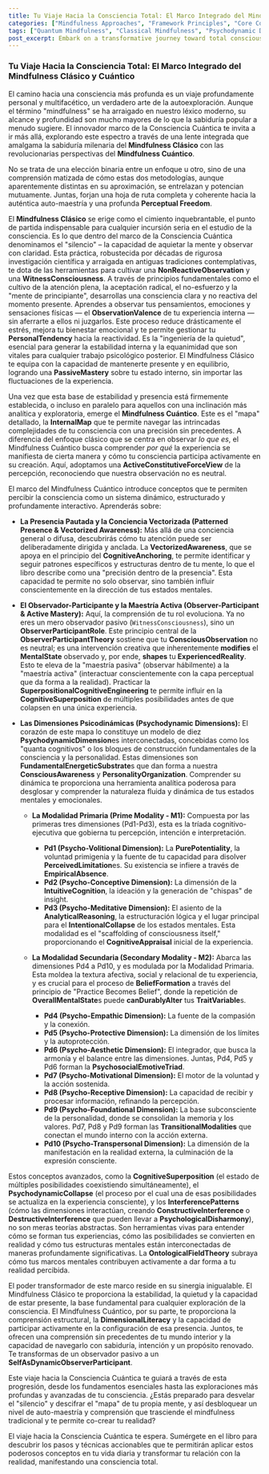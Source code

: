 ```yaml
---
title: Tu Viaje Hacia la Consciencia Total: El Marco Integrado del Mindfulness Clásico y Cuántico
categories: ["Mindfulness Approaches", "Framework Principles", "Core Concepts"]
tags: ["Quantum Mindfulness", "Classical Mindfulness", "Psychodynamic Dimensions", "Conscious Observation", "Perceptual Freedom", "Self-Mastery", "Cognitive Superposition", "Psychodynamic Collapse", "Observer-Participant Theory"]
post_excerpt: Embark on a transformative journey toward total consciousness by integrating Classical and Quantum Mindfulness. This post explores how foundational present-moment awareness combines with an active, structural understanding of the mind's dynamic architecture, offering unprecedented self-mastery and the ability to consciously shape your experienced reality.
---
```


### Tu Viaje Hacia la Consciencia Total: El Marco Integrado del Mindfulness Clásico y Cuántico

El camino hacia una consciencia más profunda es un viaje profundamente personal y multifacético, un verdadero arte de la autoexploración. Aunque el término "mindfulness" se ha arraigado en nuestro léxico moderno, su alcance y profundidad son mucho mayores de lo que la sabiduría popular a menudo sugiere. El innovador marco de la Consciencia Cuántica te invita a ir más allá, explorando este espectro a través de una lente integrada que amalgama la sabiduría milenaria del **Mindfulness Clásico** con las revolucionarias perspectivas del **Mindfulness Cuántico**.

No se trata de una elección binaria entre un enfoque u otro, sino de una comprensión matizada de cómo estas dos metodologías, aunque aparentemente distintas en su aproximación, se entrelazan y potencian mutuamente. Juntas, forjan una hoja de ruta completa y coherente hacia la auténtica auto-maestría y una profunda **Perceptual Freedom**.

El **Mindfulness Clásico** se erige como el cimiento inquebrantable, el punto de partida indispensable para cualquier incursión seria en el estudio de la consciencia. Es lo que dentro del marco de la Consciencia Cuántica denominamos el "silencio" – la capacidad de aquietar la mente y observar con claridad. Esta práctica, robustecida por décadas de rigurosa investigación científica y arraigada en antiguas tradiciones contemplativas, te dota de las herramientas para cultivar una **NonReactiveObservation** y una **WitnessConsciousness**. A través de principios fundamentales como el cultivo de la atención plena, la aceptación radical, el no-esfuerzo y la "mente de principiante", desarrollas una consciencia clara y no reactiva del momento presente. Aprendes a observar tus pensamientos, emociones y sensaciones físicas — el **ObservationValence** de tu experiencia interna — sin aferrarte a ellos ni juzgarlos. Este proceso reduce drásticamente el estrés, mejora tu bienestar emocional y te permite gestionar tu **PersonalTendency** hacia la reactividad. Es la "ingeniería de la quietud", esencial para generar la estabilidad interna y la equanimidad que son vitales para cualquier trabajo psicológico posterior. El Mindfulness Clásico te equipa con la capacidad de mantenerte presente y en equilibrio, logrando una **PassiveMastery** sobre tu estado interno, sin importar las fluctuaciones de la experiencia.

Una vez que esta base de estabilidad y presencia está firmemente establecida, o incluso en paralelo para aquellos con una inclinación más analítica y exploratoria, emerge el **Mindfulness Cuántico**. Este es el "mapa" detallado, la **InternalMap** que te permite navegar las intrincadas complejidades de tu consciencia con una precisión sin precedentes. A diferencia del enfoque clásico que se centra en observar *lo que es*, el Mindfulness Cuántico busca comprender *por qué* la experiencia se manifiesta de cierta manera y cómo tu consciencia participa activamente en su creación. Aquí, adoptamos una **ActiveConstitutiveForceView** de la percepción, reconociendo que nuestra observación no es neutral.

El marco del Mindfulness Cuántico introduce conceptos que te permiten percibir la consciencia como un sistema dinámico, estructurado y profundamente interactivo. Aprenderás sobre:

*   **La Presencia Pautada y la Conciencia Vectorizada (Patterned Presence & Vectorized Awareness):** Más allá de una conciencia general o difusa, descubrirás cómo tu atención puede ser deliberadamente dirigida y anclada. La **VectorizedAwareness**, que se apoya en el principio del **CognitiveAnchoring**, te permite identificar y seguir patrones específicos y estructuras dentro de tu mente, lo que el libro describe como una "precisión dentro de la presencia". Esta capacidad te permite no solo observar, sino también influir conscientemente en la dirección de tus estados mentales.

*   **El Observador-Participante y la Maestría Activa (Observer-Participant & Active Mastery):** Aquí, la comprensión de tu rol evoluciona. Ya no eres un mero observador pasivo (`WitnessConsciousness`), sino un **ObserverParticipantRole**. Este principio central de la **ObserverParticipantTheory** sostiene que tu **ConsciousObservation** no es neutral; es una intervención creativa que inherentemente **modifies** el **MentalState** observado y, por ende, **shapes** tu **ExperiencedReality**. Esto te eleva de la "maestría pasiva" (observar hábilmente) a la "maestría activa" (interactuar conscientemente con la capa perceptual que da forma a la realidad). Practicar la **SuperpositionalCognitiveEngineering** te permite influir en la **CognitiveSuperposition** de múltiples posibilidades antes de que colapsen en una única experiencia.

*   **Las Dimensiones Psicodinámicas (Psychodynamic Dimensions):** El corazón de este mapa lo constituye un modelo de diez **PsychodynamicDimension**es interconectadas, concebidas como los "quanta cognitivos" o los bloques de construcción fundamentales de la consciencia y la personalidad. Estas dimensiones son **FundamentalEnergeticSubstrate**s que dan forma a nuestra **ConsciousAwareness** y **PersonalityOrganization**. Comprender su dinámica te proporciona una herramienta analítica poderosa para desglosar y comprender la naturaleza fluida y dinámica de tus estados mentales y emocionales.

    *   **La Modalidad Primaria (Prime Modality - M1):** Compuesta por las primeras tres dimensiones (Pd1-Pd3), esta es la tríada cognitivo-ejecutiva que gobierna tu percepción, intención e interpretación.
        *   **Pd1 (Psycho-Volitional Dimension):** La **PurePotentiality**, la voluntad primigenia y la fuente de tu capacidad para disolver **PerceivedLimitation**es. Su existencia se infiere a través de **EmpiricalAbsence**.
        *   **Pd2 (Psycho-Conceptive Dimension):** La dimensión de la **IntuitiveCognition**, la ideación y la generación de "chispas" de insight.
        *   **Pd3 (Psycho-Meditative Dimension):** El asiento de la **AnalyticalReasoning**, la estructuración lógica y el lugar principal para el **IntentionalCollapse** de los estados mentales. Esta modalidad es el "scaffolding of consciousness itself," proporcionando el **CognitiveAppraisal** inicial de la experiencia.

    *   **La Modalidad Secundaria (Secondary Modality - M2):** Abarca las dimensiones Pd4 a Pd10, y es modulada por la Modalidad Primaria. Esta moldea la textura afectiva, social y relacional de tu experiencia, y es crucial para el proceso de **BeliefFormation** a través del principio de "Practice Becomes Belief", donde la repetición de **OverallMentalState**s puede **canDurablyAlter** tus **TraitVariable**s.
        *   **Pd4 (Psycho-Empathic Dimension):** La fuente de la compasión y la conexión.
        *   **Pd5 (Psycho-Protective Dimension):** La dimensión de los límites y la autoprotección.
        *   **Pd6 (Psycho-Aesthetic Dimension):** El integrador, que busca la armonía y el balance entre las dimensiones. Juntas, Pd4, Pd5 y Pd6 forman la **PsychosocialEmotiveTriad**.
        *   **Pd7 (Psycho-Motivational Dimension):** El motor de la voluntad y la acción sostenida.
        *   **Pd8 (Psycho-Receptive Dimension):** La capacidad de recibir y procesar información, refinando la percepción.
        *   **Pd9 (Psycho-Foundational Dimension):** La base subconsciente de la personalidad, donde se consolidan la memoria y los valores. Pd7, Pd8 y Pd9 forman las **TransitionalModalities** que conectan el mundo interno con la acción externa.
        *   **Pd10 (Psycho-Transpersonal Dimension):** La dimensión de la manifestación en la realidad externa, la culminación de la expresión consciente.

Estos conceptos avanzados, como la **CognitiveSuperposition** (el estado de múltiples posibilidades coexistiendo simultáneamente), el **PsychodynamicCollapse** (el proceso por el cual una de esas posibilidades se actualiza en la experiencia consciente), y los **InterferencePatterns** (cómo las dimensiones interactúan, creando **ConstructiveInterference** o **DestructiveInterference** que pueden llevar a **PsychologicalDisharmony**), no son meras teorías abstractas. Son herramientas vivas para entender cómo se forman tus experiencias, cómo las posibilidades se convierten en realidad y cómo tus estructuras mentales están interconectadas de maneras profundamente significativas. La **OntologicalFieldTheory** subraya cómo tus marcos mentales contribuyen activamente a dar forma a tu realidad percibida.

El poder transformador de este marco reside en su sinergia inigualable. El Mindfulness Clásico te proporciona la estabilidad, la quietud y la capacidad de estar presente, la base fundamental para cualquier exploración de la consciencia. El Mindfulness Cuántico, por su parte, te proporciona la comprensión estructural, la **DimensionalLiteracy** y la capacidad de participar activamente en la configuración de esa presencia. Juntos, te ofrecen una comprensión sin precedentes de tu mundo interior y la capacidad de navegarlo con sabiduría, intención y un propósito renovado. Te transformas de un observador pasivo a un **SelfAsDynamicObserverParticipant**.

Este viaje hacia la Consciencia Cuántica te guiará a través de esta progresión, desde los fundamentos esenciales hasta las exploraciones más profundas y avanzadas de tu consciencia. ¿Estás preparado para desvelar el "silencio" y descifrar el "mapa" de tu propia mente, y así desbloquear un nivel de auto-maestría y comprensión que trasciende el mindfulness tradicional y te permite co-crear tu realidad?

El viaje hacia la Consciencia Cuántica te espera. Sumérgete en el libro para descubrir los pasos y técnicas accionables que te permitirán aplicar estos poderosos conceptos en tu vida diaria y transformar tu relación con la realidad, manifestando una consciencia total.